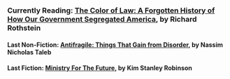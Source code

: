 ### Currently Reading: <span style="text-decoration: underline;">The Color of Law: A Forgotten History of How Our Government Segregated America</span>, by Richard Rothstein ###
#### Last Non-Fiction: <span style="text-decoration: underline;">Antifragile: Things That Gain from Disorder</span>, by Nassim Nicholas Taleb ####
#### Last Fiction: <span style="text-decoration: underline;">Ministry For The Future</span>, by Kim Stanley Robinson ####

<!--
**andy-waxman/andy-waxman** is a ✨ _special_ ✨ repository because its `README.md` (this file) appears on your GitHub profile.

Here are some ideas to get you started:

- 🔭 I’m currently working on ...
- 🌱 I’m currently learning ...
- 👯 I’m looking to collaborate on ...
- 🤔 I’m looking for help with ...
- 💬 Ask me about ...
- 📫 How to reach me: ...
- 😄 Pronouns: ...
- ⚡ Fun fact: ...
-->
